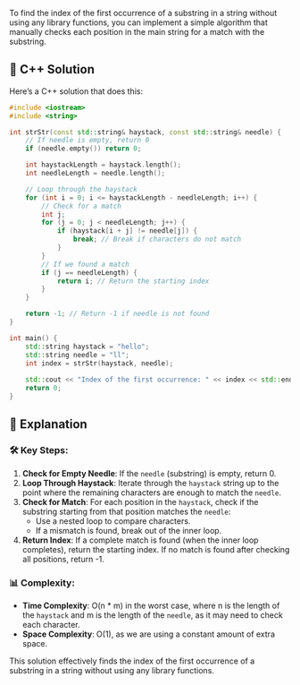 To find the index of the first occurrence of a substring in a string without using any library functions, you can implement a simple algorithm that manually checks each position in the main string for a match with the substring.

## 📝 C++ Solution

Here’s a C++ solution that does this:

```cpp
#include <iostream>
#include <string>

int strStr(const std::string& haystack, const std::string& needle) {
    // If needle is empty, return 0
    if (needle.empty()) return 0;

    int haystackLength = haystack.length();
    int needleLength = needle.length();

    // Loop through the haystack
    for (int i = 0; i <= haystackLength - needleLength; i++) {
        // Check for a match
        int j;
        for (j = 0; j < needleLength; j++) {
            if (haystack[i + j] != needle[j]) {
                break; // Break if characters do not match
            }
        }
        // If we found a match
        if (j == needleLength) {
            return i; // Return the starting index
        }
    }

    return -1; // Return -1 if needle is not found
}

int main() {
    std::string haystack = "hello";
    std::string needle = "ll";
    int index = strStr(haystack, needle);
    
    std::cout << "Index of the first occurrence: " << index << std::endl;
    return 0;
}
```

## 🚀 Explanation

### 🛠️ Key Steps:
1. **Check for Empty Needle**: If the `needle` (substring) is empty, return 0.
2. **Loop Through Haystack**: Iterate through the `haystack` string up to the point where the remaining characters are enough to match the `needle`.
3. **Check for Match**: For each position in the `haystack`, check if the substring starting from that position matches the `needle`:
   - Use a nested loop to compare characters.
   - If a mismatch is found, break out of the inner loop.
4. **Return Index**: If a complete match is found (when the inner loop completes), return the starting index. If no match is found after checking all positions, return -1.

### 📊 Complexity:
- **Time Complexity**: O(n * m) in the worst case, where n is the length of the `haystack` and m is the length of the `needle`, as it may need to check each character.
- **Space Complexity**: O(1), as we are using a constant amount of extra space.

This solution effectively finds the index of the first occurrence of a substring in a string without using any library functions.
